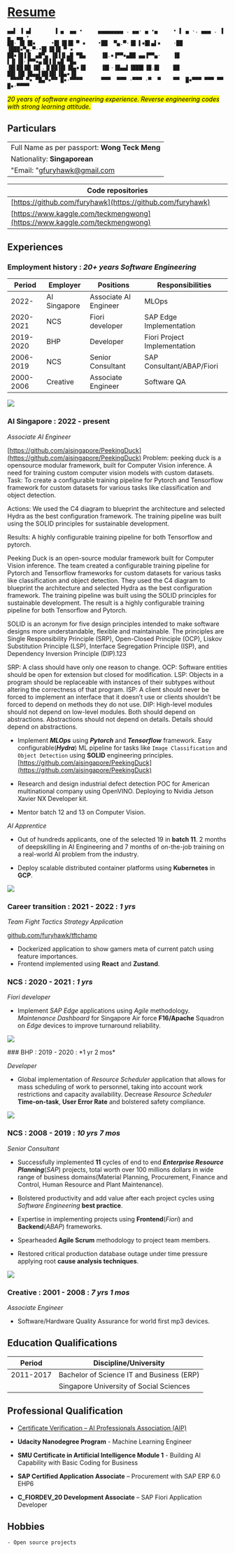 # [Resume](https://furyhawk.github.io/124c41/resume/)

```
▄▄▌ ▐ ▄▌       ▐ ▄  ▄▄ •     ▄▄▄▄▄▄▄▄ . ▄▄· ▄ •▄     • ▌ ▄ ·. ▄▄▄ . ▐ ▄  ▄▄ • 
██· █▌▐█▪     •█▌▐█▐█ ▀ ▪    •██  ▀▄.▀·▐█ ▌▪█▌▄▌▪    ·██ ▐███▪▀▄.▀·•█▌▐█▐█ ▀ ▪
██▪▐█▐▐▌ ▄█▀▄ ▐█▐▐▌▄█ ▀█▄     ▐█.▪▐▀▀▪▄██ ▄▄▐▀▀▄·    ▐█ ▌▐▌▐█·▐▀▀▪▄▐█▐▐▌▄█ ▀█▄
▐█▌██▐█▌▐█▌.▐▌██▐█▌▐█▄▪▐█     ▐█▌·▐█▄▄▌▐███▌▐█.█▌    ██ ██▌▐█▌▐█▄▄▌██▐█▌▐█▄▪▐█
 ▀▀▀▀ ▀▪ ▀█▄▀▪▀▀ █▪·▀▀▀▀      ▀▀▀  ▀▀▀ ·▀▀▀ ·▀  ▀    ▀▀  █▪▀▀▀ ▀▀▀ ▀▀ █▪·▀▀▀▀ 
```

<mark>*20 years of software engineering experience. Reverse engineering codes with strong learning attitude.*</mark>

## Particulars

<table>
    <tbody>
        <tr>
            <td>Full Name as per passport: <strong>Wong Teck Meng</strong></td>
        </tr>
        <tr>
            <td>Nationality: <strong>Singaporean</strong></td>
        </tr>
        <tr>
            <td>"Email: "<a href="mailto:gfuryhawk@gmail.com">gfuryhawk@gmail.com</a></td>
        </tr>
    </tbody>
</table>

| Code repositories                                                          |
| -------------------------------------------------------------------------- |
| [https://github.com/furyhawk](https://github.com/furyhawk)                 |
| [https://www.kaggle.com/teckmengwong](https://www.kaggle.com/teckmengwong) |


## Experiences

### Employment history : *20+ years Software Engineering*

| Period    | Employer     | Positions             | Responsibilities             |
| --------- | ------------ | --------------------- | ---------------------------- |
| 2022-     | AI Singapore | Associate AI Engineer | MLOps                        |
| 2020-2021 | NCS          | Fiori developer       | SAP Edge Implementation      |
| 2019-2020 | BHP          | Developer             | Fiori Project Implementation |
| 2006-2019 | NCS          | Senior Consultant     | SAP Consultant/ABAP/Fiori    |
| 2000-2006 | Creative     | Associate Engineer    | Software QA                  |

<p style="page-break-after: always;"> </p>


<!-- <table>
    <tbody>
        <tr>
            <td><img src="https://github.com/furyhawk/124c41/raw/main/docs/assets/ai_singapore.jpg" data-canonical-src="https://github.com/furyhawk/124c41/raw/main/docs/assets/ai_singapore.jpg" /></td>
            <td rowspan=3><strong>AI Singapore</strong> : 2022 - present</td>
        </tr>
    </tbody>
</table> -->

![](assets/ai_singapore.jpg)

### AI Singapore : 2022 - present

*Associate AI Engineer*

[https://github.com/aisingapore/PeekingDuck](https://github.com/aisingapore/PeekingDuck)
Problem: peeking duck is a opensource modular framework, built for Computer Vision inference. A need for training custom computer vision models with custom datasets.
Task: To create a configurable training pipeline for Pytorch and Tensorflow framework for custom datasets for various tasks like classification and object detection.

Actions: We used the C4 diagram to blueprint the architecture and selected Hydra as the best configuration framework. The training pipeline was built using the SOLID principles for sustainable development. 

Results: A highly configurable training pipeline for both Tensorflow and pytorch.

Peeking Duck is an open-source modular framework built for Computer Vision inference. The team created a configurable training pipeline for Pytorch and Tensorflow frameworks for custom datasets for various tasks like classification and object detection. They used the C4 diagram to blueprint the architecture and selected Hydra as the best configuration framework. The training pipeline was built using the SOLID principles for sustainable development. The result is a highly configurable training pipeline for both Tensorflow and Pytorch.


SOLID is an acronym for five design principles intended to make software designs more understandable, flexible and maintainable. The principles are Single Responsibility Principle (SRP), Open-Closed Principle (OCP), Liskov Substitution Principle (LSP), Interface Segregation Principle (ISP), and Dependency Inversion Principle (DIP).123

SRP: A class should have only one reason to change.
OCP: Software entities should be open for extension but closed for modification.
LSP: Objects in a program should be replaceable with instances of their subtypes without altering the correctness of that program.
ISP: A client should never be forced to implement an interface that it doesn’t use or clients shouldn’t be forced to depend on methods they do not use.
DIP: High-level modules should not depend on low-level modules. Both should depend on abstractions. Abstractions should not depend on details. Details should depend on abstractions.

- Implement ***MLOps*** using ***Pytorch*** and ***Tensorflow*** framework. Easy configurable(***Hydra***) ML pipeline for tasks like `Image Classification` and `Object Detection` using **SOLID** engineering principles. [https://github.com/aisingapore/PeekingDuck](https://github.com/aisingapore/PeekingDuck)

- Research and design industrial defect detection POC for American multinational company using OpenVINO. Deploying to Nvidia Jetson Xavier NX Developer kit.

- Mentor batch 12 and 13 on Computer Vision.

*AI Apprentice*

- Out of hundreds applicants, one of the selected 19 in **batch 11**. 2 months of deepskilling in AI Engineering and 7 months of on-the-job training on a real-world AI problem from the industry.

- Deploy scalable distributed container platforms using **Kubernetes** in **GCP**.

![](assets/ncs.jpg)

### Career transition : 2021 - 2022 : *1 yrs*

*Team Fight Tactics Strategy Application*

[github.com/furyhawk/tftchamp](https://github.com/furyhawk/tftchamp)

- Dockerized application to show gamers meta of current patch using feature importances.
- Frontend implemented using **React** and **Zustand**.

### NCS : 2020 - 2021 : *1 yrs*

*Fiori developer*

- Implement *SAP Edge* applications using *Agile* methodology. *Maintenance Dashboard* for Singapore Air force **F16/Apache** Squadron on *Edge* devices to improve turnaround reliability.

![](assets/bhp.jpg) 
<p style="page-break-after: always;"> </p>
### BHP : 2019 - 2020 : *1 yr 2 mos*

*Developer*

- Global implementation of *Resource Scheduler* application that allows for mass scheduling of work to personnel, taking into account work restrictions and capacity availability. Decrease *Resource Scheduler* **Time-on-task**, **User Error Rate** and bolstered safety compliance.

![](assets/ncs.jpg)

### NCS : 2008 - 2019 : *10 yrs 7 mos*

*Senior Consultant*

- Successfully implemented **11** cycles of end to end ***Enterprise Resource Planning***(*SAP*) projects, total worth over 100 millions dollars in wide range of business domains(Material Planning, Procurement, Finance and Control, Human Resource and Plant Maintenance).

- Bolstered productivity and add value after each project cycles using *Software Engineering* **best practice**.

- Expertise in implementing projects using **Frontend**(*Fiori*) and **Backend**(*ABAP*) frameworks.

- Spearheaded **Agile Scrum** methodology to project team members.

- Restored critical production database outage under time pressure applying root **cause analysis techniques**.

![](assets/creative.jpg)

### Creative : 2001 - 2008 : *7 yrs 1 mos*

*Associate Engineer*

- Software/Hardware Quality Assurance for world first mp3 devices.

<p style="page-break-after: always;"> </p>

## Education Qualifications

| Period    | Discipline/University                      |
| --------- | ------------------------------------------ |
| 2011-2017 | Bachelor of Science IT and Business (ERP)  |
|           | Singapore University of Social Sciences    |

## Professional Qualification

- [Certificate Verification &#8211; AI Professionals Association (AIP)](https://www.aip.org.sg/certificate-verification/2F363E7-2F36256-7B47D/)

- **Udacity Nanodegree Program** - Machine Learning Engineer

- **SMU Certificate in Artificial Intelligence Module 1** - Building AI Capability with Basic Coding for Business

- **SAP Certified Application Associate** – Procurement with SAP ERP 6.0 EHP6

- **C_FIORDEV_20 Development Associate** – SAP Fiori Application Developer

## Hobbies
    - Open source projects